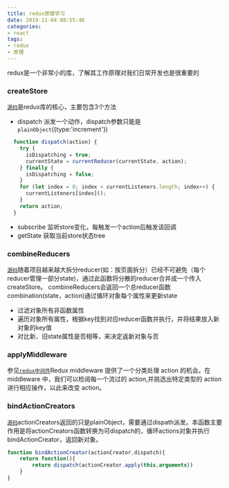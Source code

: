 ```yaml
---
title: redux原理学习
date: 2019-11-04 08:55:46
categories:
- react
tags:
- redux
- 原理
---
```

redux是一个非常小的库，了解其工作原理对我们日常开发也是很重要的
### createStore
[`源码`](https://github.com/luckyxutao/my-react-router-connected/blob/master/src/redux/createStore.js)是redux库的核心，主要包含3个方法
<!-- more -->
+ dispatch
派发一个动作，dispatch参数只能是`plainObject`({type:'increment'})
```javascript
  function dispatch(action) {
    try {
      isDispatching = true;
      currentState = currentReducer(currentState, action);
    } finally {
      isDispatching = false;
    }
    for (let index = 0; index < currentListeners.length; index++) {
      currentListeners[index]();
    }
    return action;
  }
```
+ subscribe
监听store变化，每触发一个action后触发该回调
+ getState
获取当前store状态tree

### combineReducers
[`源码`](https://github.com/luckyxutao/my-react-router-connected/blob/master/src/redux/bindActionCreators.js)随着项目越来越大拆分reducer(如：按页面拆分）已经不可避免（每个reducer管理一部分state)，通过此函数将分散的reducer合并成一个传入createStore。
combineReducers会返回一个总reducer函数combination(state，action)通过循环对象每个属性来更新state

+ 过滤对象所有非函数属性
+ 遍历对象所有属性，根据key找到对应reducer函数并执行，并将结果放入新对象的key值
+ 对比新、旧state属性是否相等，来决定返新对象与否

### applyMiddleware
参见[`redux中间件`](/2019/11/04/redux-3-middleware)Redux middleware 提供了一个分类处理 action 的机会。在 middleware 中，我们可以检阅每一个流过的 action,并挑选出特定类型的 action 进行相应操作，以此来改变 action。

### bindActionCreators
[`源码`](https://github.com/luckyxutao/my-react-router-connected/blob/master/src/redux/bindActionCreators.js)actionCreators返回的只是plainObject，需要通过dispath派发。本函数主要作用是将actionCreators函数转换为可dispatch的，循环actions对象并执行bindActionCreator，返回新对象。
```javascript
function bindActionCreator(actionCreator,dispatch){
    return function(){
        return dispatch(actionCreator.apply(this,arguments))
    }
}
```